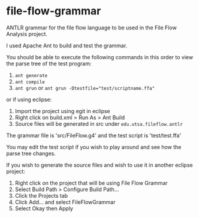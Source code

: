 # file-flow-grammar
ANTLR grammar for the file flow language to be used in the File Flow Analysis project.

I used Apache Ant to build and test the grammar.

You should be able to execute the following commands in this order to view the parse tree of the test program:  
  1. `ant generate`  
  2. `ant compile`  
  3. `ant grun` or `ant grun -Dtestfile="test/scriptname.ffa"`  

or if using eclipse:  
  1. Import the project using egit in eclipse  
  2. Right click on build.xml > Run As > Ant Build  
  3. Source files will be generated in src under `edu.utsa.fileflow.antlr`  

The grammar file is 'src/FileFlow.g4' and the test script is 'test/test.ffa'

You may edit the test script if you wish to play around and see how the parse tree changes.

If you wish to generate the source files and wish to use it in another eclipse project:  
  1. Right click on the project that will be using File Flow Grammar  
  2. Select Build Path > Configure Build Path...  
  3. Click the Projects tab  
  4. Click Add... and select FileFlowGrammar  
  5. Select Okay then Apply  
